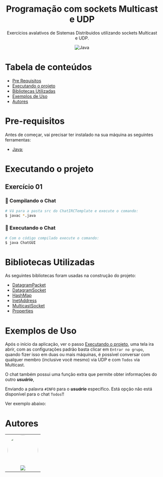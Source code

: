 <h1 align="center">Programação com sockets Multicast e UDP</h1>
<p href="#descricao" align="center">Exercícios avalativos de Sistemas Distribuidos utilizando sockets Multicast e UDP.</p>

<div align="center">
  <img alt="Java" src="https://img.shields.io/badge/java-%23ED8B00.svg?style=for-the-badge&logo=java&logoColor=white"/>
</div>

[comment]: <> (<h4 align="center"> )

[comment]: <> (  ✅  Projeto finalizado ✅)

[comment]: <> (</h4>)

Tabela de conteúdos
=================
<!--ts-->
   * [Pre Requisitos](#pre-requisitos)
   * [Executando o projeto](#executando-o-projeto)
   * [Bibliotecas Utilizadas](#bibliotecas-utilizadas)
   * [Exemplos de Uso](#exemplos-de-uso)
   * [Autores](#autores)
<!--te-->

Pre-requisitos
==============

Antes de começar, vai precisar ter instalado na sua máquina as seguintes ferramentas:
- [Java](https://www.oracle.com/br/java/technologies/javase-jdk11-downloads.html);

Executando o projeto
====================

## Exercício 01
### 🎲 Compilando o Chat
```bash
# Vá para a pasta src do ChatIRCTemplate e execute o comando:
$ javac *.java
```
### 🎲 Executando o Chat

```bash
# Com o código compilado execute o comando:
$ java ChatGUI
```

Bibliotecas Utilizadas
==============

As seguintes bibliotecas foram usadas na construção do projeto:

- [DatagramPacket]()
- [DatagramSocket]()
- [HashMap]()
- [InetAddress]()
- [MulticastSocket]()
- [Properties]()

Exemplos de Uso
==============

Após o início da aplicação, ver o passo [Executando o projeto](#executando-o-projeto), uma tela ira abrir, com as configurações padrão basta clicar em ```Entrar no grupo```, quando fizer isso em duas ou mais máquinas, é possível conversar com qualquer membro (inclusive você mesmo) via UDP e com ```Todos``` via Multicast.

O chat também possui uma função extra que permite obter informações do outro ***usuário***, 

Enviando a palavra ```#INFO``` para o ***usuário*** específico. Está opção não está disponível para o chat ```Todos```!!

Ver exemplo abaixo:



Autores
=======

<table>
  <tr>
    <td align="center"><a href="https://www.linkedin.com/in/hmarcuzzo/"><img style="border-radius: 50%;" src="https://avatars2.githubusercontent.com/u/42159311?v=4" width="100px;" alt=""/></a><br /><a href="https://www.linkedin.com/in/hmarcuzzo/" title="Henrique Marcuzzo"><img href="https://www.linkedin.com/in/hmarcuzzo/" src="https://img.shields.io/badge/-HenriqueMarcuzzo-0077B5?style=flat&logo=Linkedin&logoColor=white&link=https://www.linkedin.com/in/hmarcuzzo/"></a></td>
  </tr>
</table>
